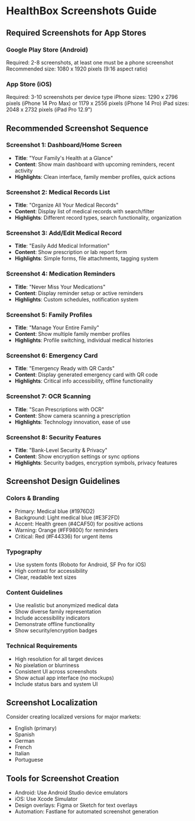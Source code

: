 # HealthBox Screenshots Guide

## Required Screenshots for App Stores

### Google Play Store (Android)
Required: 2-8 screenshots, at least one must be a phone screenshot
Recommended size: 1080 x 1920 pixels (9:16 aspect ratio)

### App Store (iOS)
Required: 3-10 screenshots per device type
iPhone sizes: 1290 x 2796 pixels (iPhone 14 Pro Max) or 1179 x 2556 pixels (iPhone 14 Pro)
iPad sizes: 2048 x 2732 pixels (iPad Pro 12.9")

## Recommended Screenshot Sequence

### Screenshot 1: Dashboard/Home Screen
- **Title**: "Your Family's Health at a Glance"
- **Content**: Show main dashboard with upcoming reminders, recent activity
- **Highlights**: Clean interface, family member profiles, quick actions

### Screenshot 2: Medical Records List
- **Title**: "Organize All Your Medical Records"
- **Content**: Display list of medical records with search/filter
- **Highlights**: Different record types, search functionality, organization

### Screenshot 3: Add/Edit Medical Record
- **Title**: "Easily Add Medical Information"
- **Content**: Show prescription or lab report form
- **Highlights**: Simple forms, file attachments, tagging system

### Screenshot 4: Medication Reminders
- **Title**: "Never Miss Your Medications"
- **Content**: Display reminder setup or active reminders
- **Highlights**: Custom schedules, notification system

### Screenshot 5: Family Profiles
- **Title**: "Manage Your Entire Family"
- **Content**: Show multiple family member profiles
- **Highlights**: Profile switching, individual medical histories

### Screenshot 6: Emergency Card
- **Title**: "Emergency Ready with QR Cards"
- **Content**: Display generated emergency card with QR code
- **Highlights**: Critical info accessibility, offline functionality

### Screenshot 7: OCR Scanning
- **Title**: "Scan Prescriptions with OCR"
- **Content**: Show camera scanning a prescription
- **Highlights**: Technology innovation, ease of use

### Screenshot 8: Security Features
- **Title**: "Bank-Level Security & Privacy"
- **Content**: Show encryption settings or sync options
- **Highlights**: Security badges, encryption symbols, privacy features

## Screenshot Design Guidelines

### Colors & Branding
- Primary: Medical blue (#1976D2)
- Background: Light medical blue (#E3F2FD)
- Accent: Health green (#4CAF50) for positive actions
- Warning: Orange (#FF9800) for reminders
- Critical: Red (#F44336) for urgent items

### Typography
- Use system fonts (Roboto for Android, SF Pro for iOS)
- High contrast for accessibility
- Clear, readable text sizes

### Content Guidelines
- Use realistic but anonymized medical data
- Show diverse family representation
- Include accessibility indicators
- Demonstrate offline functionality
- Show security/encryption badges

### Technical Requirements
- High resolution for all target devices
- No pixelation or blurriness
- Consistent UI across screenshots
- Show actual app interface (no mockups)
- Include status bars and system UI

## Screenshot Localization
Consider creating localized versions for major markets:
- English (primary)
- Spanish
- German
- French
- Italian
- Portuguese

## Tools for Screenshot Creation
- Android: Use Android Studio device emulators
- iOS: Use Xcode Simulator
- Design overlays: Figma or Sketch for text overlays
- Automation: Fastlane for automated screenshot generation